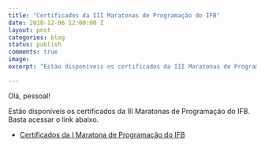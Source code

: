 ```yaml
---
title: "Certificados da III Maratonas de Programação do IFB"
date: 2018-12-06 12:00:00 Z
layout: post
categories: blog
status: publish
comments: true
image:
excerpt: "Estão disponíveis os certificados da III Maratonas de Programação do IFB."

---
```


Olá, pessoal!

Estão disponíveis os certificados da III Maratonas de Programação do IFB. Basta acessar o link abaixo.

- [Certificados da I Maratona de Programação do IFB]({{site.url}}/assets/3-mdp-ifb/certificado-participantes.pdf)
